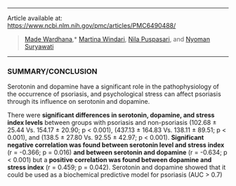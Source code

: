 ***
Article available at: https://www.ncbi.nlm.nih.gov/pmc/articles/PMC6490488/
> [Made Wardhana](https://pubmed.ncbi.nlm.nih.gov/?term=Wardhana%20M%5BAuthor%5D),* [Martina Windari](https://pubmed.ncbi.nlm.nih.gov/?term=Windari%20M%5BAuthor%5D), [Nila Puspasari](https://pubmed.ncbi.nlm.nih.gov/?term=Puspasari%20N%5BAuthor%5D), and [Nyoman Suryawati](https://pubmed.ncbi.nlm.nih.gov/?term=Suryawati%20N%5BAuthor%5D)

***
### SUMMARY/CONCLUSION

Serotonin and dopamine have a significant role in the pathophysiology of the occurrence of psoriasis, and psychological stress can affect psoriasis through its influence on serotonin and dopamine.

There were **significant differences in serotonin, dopamine, and stress index levels** between groups with psoriasis and non-psoriasis (102.68 ± 25.44 Vs. 154.17 ± 20.90; p < 0.001), (437.13 ± 164.83 Vs. 138.11 ± 89.51; p < 0.001), and (138.5 ± 27.80 Vs. 92.55 ± 42.97; p < 0.001). **Significant negative correlation was found between serotonin level and stress index** (r = -0.366; p = 0.016) **and between serotonin and dopamine** (r = -0.634; p < 0.001) but a **positive correlation was found between dopamine and stress index** (r = 0.459; p = 0.042). Serotonin and dopamine showed that it could be used as a biochemical predictive model for psoriasis (AUC > 0.7)




